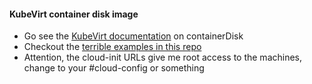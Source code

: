 #### KubeVirt container disk image

- Go see the [KubeVirt documentation](https://kubevirt.io/user-guide/virtual_machines/disks_and_volumes/#containerdisk) on containerDisk
- Checkout the [terrible examples in this repo](https://github.com/rpardini/cloud-container-disk/tree/master/examples/kubevirt)
- Attention, the cloud-init URLs give me root access to the machines, change to your #cloud-config or something
